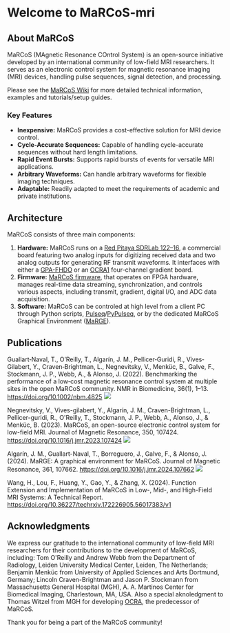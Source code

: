 # Welcome to MaRCoS-mri

<!--[![GitHub stars](https://img.shields.io/github/stars/YourOrganizationName/YourRepository.svg)](https://github.com/YourOrganizationName/YourRepository/stargazers)
[![GitHub issues](https://img.shields.io/github/issues/YourOrganizationName/YourRepository.svg)](https://github.com/YourOrganizationName/YourRepository/issues)
[![GitHub license](https://img.shields.io/github/license/YourOrganizationName/YourRepository.svg)](https://github.com/YourOrganizationName/YourRepository/blob/main/LICENSE)
-->

## About MaRCoS

MaRCoS (MAgnetic Resonance COntrol System) is an open-source initiative developed by an international community of low-field MRI researchers. It serves as an electronic control system for magnetic resonance imaging (MRI) devices, handling pulse sequences, signal detection, and processing.

Please see the [MaRCoS Wiki](https://github.com/vnegnev/marcos_extras/wiki) for more detailed technical information, examples and tutorials/setup guides.

### Key Features

- **Inexpensive:** MaRCoS provides a cost-effective solution for MRI device control.
- **Cycle-Accurate Sequences:** Capable of handling cycle-accurate sequences without hard length limitations.
- **Rapid Event Bursts:** Supports rapid bursts of events for versatile MRI applications.
- **Arbitrary Waveforms:** Can handle arbitrary waveforms for flexible imaging techniques.
- **Adaptable:** Readily adapted to meet the requirements of academic and private institutions.

## Architecture

MaRCoS consists of three main components:

1. **Hardware:** MaRCoS runs on a [Red Pitaya SDRLab 122–16](https://redpitaya.com/sdrlab-122-16), a commercial board featuring two analog inputs for digitizing received data and two analog outputs for generating RF transmit waveforms. It interfaces with either a [GPA-FHDO](https://github.com/menkueclab) or an [OCRA1](https://zeugmatographix.org/ocra/2020/11/27/ocra1-spi-controlled-4-channel-18bit-dac-and-rf-attenutator/) four-channel gradient board.
2. **Firmware:** [MaRCoS firmware](https://github.com/vnegnev), that operates on FPGA hardware, manages real-time data streaming, synchronization, and controls various aspects, including transmit, gradient, digital I/O, and ADC data acquisition.
3. **Software:** MaRCoS can be controled at high level from a client PC through Python scripts, [Pulseq](https://pulseq.github.io/matlab.html)/[PyPulseq](https://github.com/imr-framework/pypulseq), or by the dedicated MaRCoS Graphical Environment ([MaRGE](https://github.com/mriLab-i3M/MaRGE)).

## Publications
Guallart‐Naval, T., O’Reilly, T., Algarín, J. M., Pellicer‐Guridi, R., Vives‐Gilabert, Y., Craven‐Brightman, L., Negnevitsky, V., Menküc, B., Galve, F., Stockmann, J. P., Webb, A., & Alonso, J. (2022). Benchmarking the performance of a low‐cost magnetic resonance control system at multiple sites in the open MaRCoS community. NMR in Biomedicine, 36(1), 1–13. https://doi.org/10.1002/nbm.4825 
[![](https://img.shields.io/badge/citations-blue)](https://scholar.google.com/scholar?cites=3003368430876529690&as_sdt=2005&sciodt=0,5&hl=es&oi=gsb)

Negnevitsky, V., Vives-gilabert, Y., Algarín, J. M., Craven-Brightman, L., Pellicer-guridi, R., O'Reilly, T., Stockmann, J. P., Webb, A., Alonso, J., & Menküc, B. (2023). MaRCoS, an open-source electronic control system for low-field MRI. Journal of Magnetic Resonance, 350, 107424. https://doi.org/10.1016/j.jmr.2023.107424
[![](https://img.shields.io/badge/citations-blue)](https://scholar.google.com/scholar?cites=8536552105319785905&as_sdt=2005&sciodt=0,5&hl=es&oi=gsb)

Algarín, J. M., Guallart-Naval, T., Borreguero, J., Galve, F., & Alonso, J. (2024). MaRGE: A graphical environment for MaRCoS. Journal of Magnetic Resonance, 361, 107662. https://doi.org/10.1016/j.jmr.2024.107662 [![](https://img.shields.io/badge/citations-blue)](https://scholar.google.com/scholar?cites=9185046212591311905&as_sdt=2005&sciodt=0,5&hl=es)

Wang, H., Lou, F., Huang, Y., Gao, Y., & Zhang, X. (2024). Function Extension and Implementation of MaRCoS in Low-, Mid-, and High-Field MRI Systems: A Technical Report. https://doi.org/10.36227/techrxiv.172226905.56017383/v1

## Acknowledgments

We express our gratitude to the international community of low-field MRI researchers for their contributions to the development of MaRCoS, including: Tom O'Reilly and Andrew Webb from the Department of Radiology, Leiden University Medical Center, Leiden, The Netherlands; Benjamin Menküc from University of Applied Sciences and Arts Dortmund, Germany; Lincoln Craven-Brightman and Jason P. Stockmann from Massachusetts General Hospital (MGH), A. A. Martinos Center for Biomedical Imaging, Charlestown, MA, USA. Also a special aknoledgment to Thomas Witzel from MGH for developing [OCRA](https://www.opensourceimaging.org/project/ocra-open-source-console-for-real-time-acquisition), the predecessor of MaRCoS.  

Thank you for being a part of the MaRCoS community!

